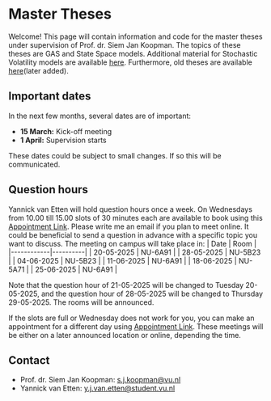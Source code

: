 # Master Theses
Welcome! This page will contain information and code for the master theses under supervision of Prof. dr. Siem Jan Koopman. The topics of these theses are GAS and State Space models. Additional material for Stochastic Volatility models are available [here](). Furthermore, old theses are available [here]()(later added).

## Important dates
In the next few months, several dates are of important:
- **15 March:** Kick-off meeting 
- **1 April:** Supervision starts

These dates could be subject to small changes. If so this will be communicated.

## Question hours
Yannick van Etten will hold question hours once a week. On Wednesdays from 10.00 till 15.00 slots of 30 minutes each are available to book using this [Appointment Link](https://calendar.notion.so/meet/yannick_v_etten/m3ad3kd3). Please write me an email if you plan to meet online. It could be beneficial to send a question in advance with a specific topic you want to discuss. The meeting on campus will take place in:
| Date       | Room     |
|------------|----------|
| 20-05-2025 | NU-6A91  |
| 28-05-2025 | NU-5B23  |
| 04-06-2025 | NU-5B23  |
| 11-06-2025 | NU-6A91  |
| 18-06-2025 | NU-5A71  |
| 25-06-2025 | NU-6A91  |

Note that the question hour of 21-05-2025 will be changed to Tuesday 20-05-2025, and the question hour of 28-05-2025 will be changed to Thursday 29-05-2025. The rooms will be announced.

If the slots are full or Wednesday does not work for you, you can make an appointment for a different day using [Appointment Link](https://calendar.notion.so/meet/yannick_v_etten/nn1nb3m1h). These meetings will be either on a later announced location or online, depending the time.


## Contact
- Prof. dr. Siem Jan Koopman: [s.j.koopman@vu.nl](mailto:s.j.koopman@vu.nl)
- Yannick van Etten: [y.j.van.etten@student.vu.nl](mailto:y.j.van.etten@student.vu.nl)

